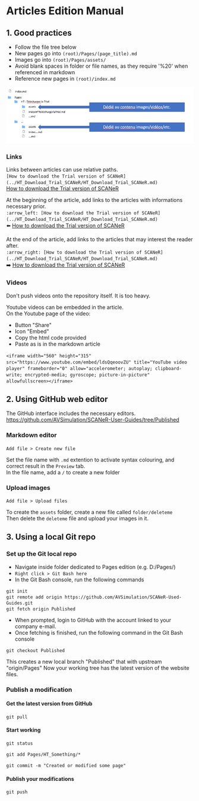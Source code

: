 # Articles Edition Manual

## 1. Good practices

* Follow the file tree below
* New pages go into ```(root)/Pages/(page_title).md```
* Images go into ```(root)/Pages/assets/```
* Avoid blank spaces in folder or file names, as they require '\%20' when referenced in markdown
* Reference new pages in ```(root)/index.md```

![](./assets/PagesFileTree.PNG)

### Links

Links between articles can use relative paths.  
`[How to download the Trial version of SCANeR](../HT_Download_Trial_SCANeR/HT_Download_Trial_SCANeR.md)`  
[How to download the Trial version of SCANeR](./Pages/HT_Download_Trial_SCANeR/HT_Download_Trial_SCANeR.md)

At the beginning of the article, add links to the articles with informations necessary prior.  
`:arrow_left: [How to download the Trial version of SCANeR](../HT_Download_Trial_SCANeR/HT_Download_Trial_SCANeR.md)`  
:arrow_left: [How to download the Trial version of SCANeR](./Pages/HT_Download_Trial_SCANeR/HT_Download_Trial_SCANeR.md)

At the end of the article, add links to the articles that may interest the reader after.  
`:arrow_right: [How to download the Trial version of SCANeR](../HT_Download_Trial_SCANeR/HT_Download_Trial_SCANeR.md)`  
:arrow_right: [How to download the Trial version of SCANeR](./Pages/HT_Download_Trial_SCANeR/HT_Download_Trial_SCANeR.md)

### Videos

Don't push videos onto the repository itself. It is too heavy.

Youtube videos can be embedded in the article.  
On the Youtube page of the video:
* Button "Share"
* Icon "Embed"
* Copy the html code provided
* Paste as is in the markdown article

```<iframe width="560" height="315" src="https://www.youtube.com/embed/ldsQqeoovZU" title="YouTube video player" frameborder="0" allow="accelerometer; autoplay; clipboard-write; encrypted-media; gyroscope; picture-in-picture" allowfullscreen></iframe>```

## 2. Using GitHub web editor

The GitHub interface includes the necessary editors.  
https://github.com/AVSimulation/SCANeR-User-Guides/tree/Published

### Markdown editor

```Add file > Create new file```

Set the file name with ```.md``` extention to activate syntax colouring, and correct result in the ```Preview``` tab.  
In the file name, add a ```/``` to create a new folder

### Upload images

```Add file > Upload files```  

To create the ```assets``` folder, create a new file called ```folder/deleteme```  
Then delete the ```deleteme``` file and upload your images in it.

## 3. Using a local Git repo

### Set up the Git local repo

* Navigate inside folder dedicated to Pages edition (e.g. D:/Pages/)
* `Right click > Git Bash here`
* In the Git Bash console, run the following commands
```
git init
git remote add origin https://github.com/AVSimulation/SCANeR-Used-Guides.git
git fetch origin Published
```
* When prompted, login to GitHub with the account linked to your company e-mail.
* Once fetching is finished, run the following command in the Git Bash console
```
git checkout Published
```
This creates a new local branch "Published" that with upstream "origin/Pages"
Now your working tree has the latest version of the website files.

### Publish a modification

#### Get the latest version from GitHub

```
git pull
```

#### Start working
 
```
git status
```
```
git add Pages/HT_Something/*
```
```
git commit -m "Created or modified some page"
```

#### Publish your modifications

```
git push
```
